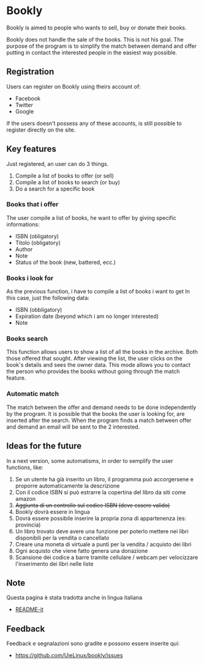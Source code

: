 Bookly
===
Bookly is aimed to people who wants to sell, buy or donate their books.
 
Bookly does not handle the sale of the books.
This is not his goal.
The purpose of the program is to simplify the match between demand and offer putting in contact
the interested people in the easiest way possible.


Registration
---
Users can register on Bookly using theirs account of:

* Facebook
* Twitter
* Google

If the users doesn't possess any of these accounts, is still possible to register directly on the site.

Key features
---
Just registered, an user can do 3 things.

1. Compile a list of books to offer (or sell)
2. Compile a list of books to search (or buy)
2. Do a search for a specific book

### Books that i offer
The user compile a list of books, he want to offer
by giving specific informations:

* ISBN (obligatory)
* Titolo (obligatory)
* Author
* Note
* Status of the book (new, battered, ecc.)

### Books i look for
As the previous function, i have to compile
a list of books i want to get
In this case, just the following data:

* ISBN (obbligatory)
* Expiration date (beyond which i am no longer interested)
* Note
 
### Books search
This function allows users to show a list of all the books in the archive.
Both those offered that sought.
After viewing the list, the user clicks on the book's details and sees the owner data.
This mode allows you to contact the person who provides the books without going through the  match feature.

### Automatic match
The match between the offer and demand needs to be done independently by the program.
It is possible that the books the user is looking for, are inserted after the search.
When the program finds a match between offer and demand an email will be sent to the 2 interested.

Ideas for the future
---
In a next version, some automatisms, in order to semplify the user functions, like:

1. Se un utente ha già inserito un libro, il programma può accorgersene e proporre automaticamente la descrizione
2. Con il codice ISBN si può estrarre la copertina del libro da siti come amazon
3. <s>Aggiunta di un controllo sul codice ISBN (deve essere valido)</s>
4. Bookly dovrà essere in lingua
5. Dovrà essere possibile inserire la propria zona di appartenenza (es: provincia)
6. Un libro trovato deve avere una funzione per poterlo mettere nei libri disponibili per la vendita o cancellato
7. Creare una moneta di virtuale a punti per la vendita / acquisto dei libri
8. Ogni acquisto che viene fatto genera una donazione
9. Scansione dei codice a barre tramite cellulare / webcam per velocizzare l'inserimento dei libri nelle liste

Note
---
Questa pagina è stata tradotta anche in lingua italiana

* [README-it](README-it.md)

Feedback
---
Feedback e segnalazioni sono gradite e possono essere inserite qui: 

* https://github.com/UieLinux/bookly/issues




